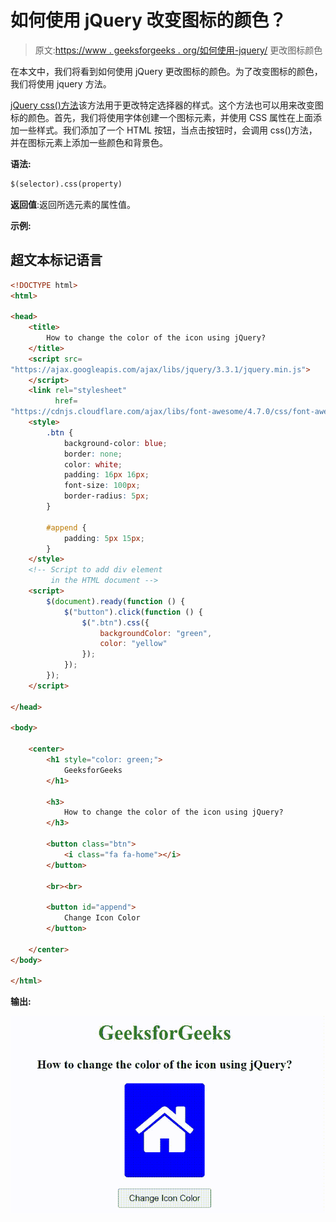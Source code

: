# 如何使用 jQuery 改变图标的颜色？

> 原文:[https://www . geeksforgeeks . org/如何使用-jquery/](https://www.geeksforgeeks.org/how-to-change-the-color-of-an-icon-using-jquery/) 更改图标颜色

在本文中，我们将看到如何使用 jQuery 更改图标的颜色。为了改变图标的颜色，我们将使用 jquery 方法。

[jQuery css()方法](https://www.geeksforgeeks.org/jquery-css-method/)该方法用于更改特定选择器的样式。这个方法也可以用来改变图标的颜色。首先，我们将使用字体创建一个图标元素，并使用 CSS 属性在上面添加一些样式。我们添加了一个 HTML 按钮，当点击按钮时，会调用 css()方法，并在图标元素上添加一些颜色和背景色。

**语法:**

```html
$(selector).css(property)
```

**返回值**:返回所选元素的属性值。

**示例:**

## 超文本标记语言

```html
<!DOCTYPE html>
<html>

<head>
    <title>
        How to change the color of the icon using jQuery?
    </title>
    <script src=
"https://ajax.googleapis.com/ajax/libs/jquery/3.3.1/jquery.min.js">
    </script>
    <link rel="stylesheet" 
          href=
"https://cdnjs.cloudflare.com/ajax/libs/font-awesome/4.7.0/css/font-awesome.min.css">
    <style>
        .btn {
            background-color: blue;
            border: none;
            color: white;
            padding: 16px 16px;
            font-size: 100px;
            border-radius: 5px;
        }

        #append {
            padding: 5px 15px;
        }
    </style>
    <!-- Script to add div element 
         in the HTML document -->
    <script>
        $(document).ready(function () {
            $("button").click(function () {
                $(".btn").css({
                    backgroundColor: "green",
                    color: "yellow"
                });
            });
        });
    </script>

</head>

<body>

    <center>
        <h1 style="color: green;">
            GeeksforGeeks
        </h1>

        <h3>
            How to change the color of the icon using jQuery?
        </h3>

        <button class="btn">
            <i class="fa fa-home"></i>
        </button>

        <br><br>

        <button id="append">
            Change Icon Color
        </button>

    </center>
</body>

</html>
```

**输出:**

![](img/6098cec92c14b35f0b93bcd73465f7d3.png)